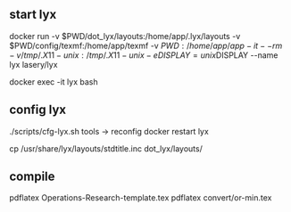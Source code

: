 ## start lyx
docker run -v $PWD/dot_lyx/layouts:/home/app/.lyx/layouts -v $PWD/config/texmf:/home/app/texmf -v $PWD:/home/app/app -it --rm -v /tmp/.X11-unix:/tmp/.X11-unix -e DISPLAY=unix$DISPLAY --name lyx lasery/lyx

docker exec -it lyx bash

## config lyx
./scripts/cfg-lyx.sh
tools -> reconfig
docker restart lyx

cp /usr/share/lyx/layouts/stdtitle.inc dot_lyx/layouts/

## compile
pdflatex Operations-Research-template.tex
pdflatex convert/or-min.tex
